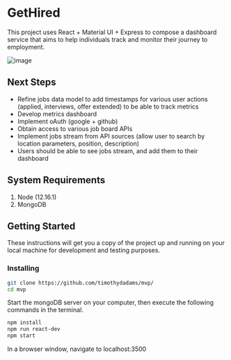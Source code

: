 # GetHired

This project uses React + Material UI + Express to compose a dashboard service that aims to help individuals track and monitor their journey to employment.

![image](https://user-images.githubusercontent.com/2312703/84735031-5289ce80-af57-11ea-998d-8e5e963e58b5.png)

## Next Steps
- Refine jobs data model to add timestamps for various user actions (applied, interviews, offer extended) to be able to track metrics
- Develop metrics dashboard
- Implement oAuth (google + github)
- Obtain access to various job board APIs
- Implement jobs stream from API sources (allow user to search by location parameters, position, description)
- Users should be able to see jobs stream, and add them to their dashboard


## System Requirements

1. Node (12.16.1)
2. MongoDB

## Getting Started

These instructions will get you a copy of the project up and running on your local machine for development and testing purposes.


### Installing

```sh
git clone https://github.com/timothydadams/mvp/
cd mvp
```

Start the mongoDB server on your computer, then execute the following commands in the terminal.

```sh
npm install
npm run react-dev
npm start
```
In a browser window, navigate to localhost:3500
